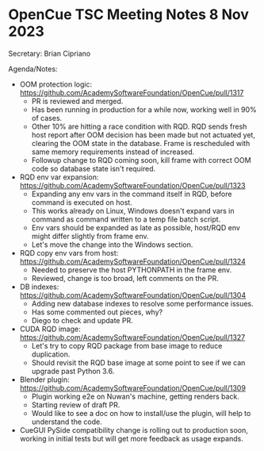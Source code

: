 # OpenCue TSC Meeting Notes 8 Nov 2023

Secretary: Brian Cipriano

Agenda/Notes:

* OOM protection logic: https://github.com/AcademySoftwareFoundation/OpenCue/pull/1317
    * PR is reviewed and merged.
    * Has been running in production for a while now, working well in 90% of cases.
    * Other 10% are hitting a race condition with RQD. RQD sends fresh host report after OOM
      decision has been made but not actuated yet, clearing the OOM state in the database. Frame is
      rescheduled with same memory requirements instead of increased.
    * Followup change to RQD coming soon, kill frame with correct OOM code so database state isn't
      required.
* RQD env var expansion: https://github.com/AcademySoftwareFoundation/OpenCue/pull/1323
    * Expanding any env vars in the command itself in RQD, before command is executed on host.
    * This works already on Linux, Windows doesn't expand vars in command as command written to a
      temp file batch script.
    * Env vars should be expanded as late as possible, host/RQD env might differ slightly from frame
      env.
    * Let's move the change into the Windows section.
* RQD copy env vars from host: https://github.com/AcademySoftwareFoundation/OpenCue/pull/1324
    * Needed to preserve the host PYTHONPATH in the frame env.
    * Reviewed, change is too broad, left comments on the PR.
* DB indexes: https://github.com/AcademySoftwareFoundation/OpenCue/pull/1304
    * Adding new database indexes to resolve some performance issues.
    * Has some commented out pieces, why?
    * Diego to check and update PR.
* CUDA RQD image: https://github.com/AcademySoftwareFoundation/OpenCue/pull/1327
    * Let's try to copy RQD package from base image to reduce duplication.
    * Should revisit the RQD base image at some point to see if we can upgrade past Python 3.6.
* Blender plugin: https://github.com/AcademySoftwareFoundation/OpenCue/pull/1309
    * Plugin working e2e on Nuwan's machine, getting renders back.
    * Starting review of draft PR.
    * Would like to see a doc on how to install/use the plugin, will help to understand the code.
* CueGUI PySide compatibility change is rolling out to production soon, working in initial tests but
  will get more feedback as usage expands.

